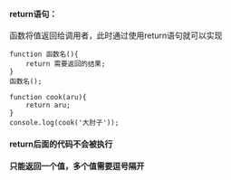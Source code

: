 #### return语句：

函数将值返回给调用者，此时通过使用return语句就可以实现

```
function 函数名(){
	return 需要返回的结果;
}
函数名();
```

```
function cook(aru){
	return aru;
}
console.log(cook('大肘子'));
```

#### return后面的代码不会被执行

#### 只能返回一个值，多个值需要逗号隔开
